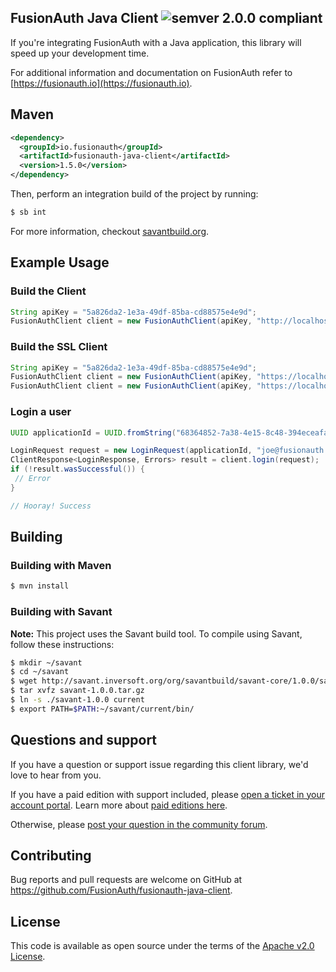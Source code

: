 ## FusionAuth Java Client ![semver 2.0.0 compliant](http://img.shields.io/badge/semver-2.0.0-brightgreen.svg?style=flat-square)
If you're integrating FusionAuth with a Java application, this library will speed up your development time.

For additional information and documentation on FusionAuth refer to [https://fusionauth.io](https://fusionauth.io).


## Maven 
```xml
<dependency>
  <groupId>io.fusionauth</groupId>
  <artifactId>fusionauth-java-client</artifactId>
  <version>1.5.0</version>
</dependency>
```

Then, perform an integration build of the project by running:
```bash
$ sb int
```

For more information, checkout [savantbuild.org](http://savantbuild.org/).

## Example Usage

### Build the Client

```java
String apiKey = "5a826da2-1e3a-49df-85ba-cd88575e4e9d";
FusionAuthClient client = new FusionAuthClient(apiKey, "http://localhost:9011");
```

### Build the SSL Client

```java
String apiKey = "5a826da2-1e3a-49df-85ba-cd88575e4e9d";
FusionAuthClient client = new FusionAuthClient(apiKey, "https://localhost:9011").sslCertificate("BASE64 Encode ssl certificate value");
FusionAuthClient client = new FusionAuthClient(apiKey, "https://localhost:9011").sslCertificate("BASE64 Encode ssl certificate value").sslKey("BASE64 Encode ssl private key value");
```

### Login a user

```java
UUID applicationId = UUID.fromString("68364852-7a38-4e15-8c48-394eceafa601");

LoginRequest request = new LoginRequest(applicationId, "joe@fusionauth.io", null, "abc123");
ClientResponse<LoginResponse, Errors> result = client.login(request);
if (!result.wasSuccessful()) {
 // Error
}

// Hooray! Success
```

## Building 

### Building with Maven

```bash
$ mvn install
```

### Building with Savant

**Note:** This project uses the Savant build tool. To compile using Savant, follow these instructions:

```bash
$ mkdir ~/savant
$ cd ~/savant
$ wget http://savant.inversoft.org/org/savantbuild/savant-core/1.0.0/savant-1.0.0.tar.gz
$ tar xvfz savant-1.0.0.tar.gz
$ ln -s ./savant-1.0.0 current
$ export PATH=$PATH:~/savant/current/bin/
```

## Questions and support

If you have a question or support issue regarding this client library, we'd love to hear from you.

If you have a paid edition with support included, please [open a ticket in your account portal](https://account.fusionauth.io/account/support/). Learn more about [paid editions here](https://fusionauth.io/pricing).

Otherwise, please [post your question in the community forum](https://fusionauth.io/community/forum/).

## Contributing

Bug reports and pull requests are welcome on GitHub at https://github.com/FusionAuth/fusionauth-java-client.

## License

This code is available as open source under the terms of the [Apache v2.0 License](https://opensource.org/licenses/Apache-2.0).


